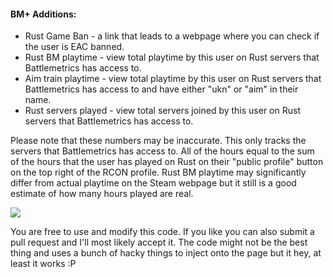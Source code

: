 #### BM+ Additions:

+ Rust Game Ban - a link that leads to a webpage where you can check if the user is EAC banned.
+ Rust BM playtime - view total playtime by this user on Rust servers that Battlemetrics has access to.
+ Aim train playtime - view total playtime by this user on Rust servers that Battlemetrics has access to and have either "ukn" or "aim" in their name.
+ Rust servers played - view total servers joined by this user on Rust servers that Battlemetrics has access to.

Please note that these numbers may be inaccurate. This only tracks the servers that Battlemetrics has access to. All of the hours equal to the sum of the hours that the user has played on Rust on their "public profile" button on the top right of the RCON profile. Rust BM playtime may significantly differ from actual playtime on the Steam webpage but it still is a good estimate of how many hours played are real.

[![](https://i.imgur.com/nwOzJ0A.png)]()

You are free to use and modify this code. If you like you can also submit a pull request and I'll most likely accept it. The code might not be the best thing and uses a bunch of hacky things to inject onto the page but it hey, at least it works :P
